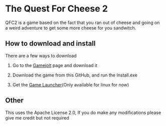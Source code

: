 # The Quest For Cheese 2

QFC2 is a game based on the fact that you ran out of cheese and going on a weird adventure to get some more cheese for you sandwitch.

## How to download and install
There are a few ways to download

1. Go to the [Gamejolt](https://gamejolt.com/games/TheQuestForCheese2/537370) page and download it

2. Download the game from this GitHub, and run the Install.exe

3. Get the [Game Launcher](https://github.com/Alligo-Studios/TheQuestForCheese2-Installer)(Only available for linux for now)

## Other

This uses the Apache License 2.0, If you do make any modifications please give me credit but not required
